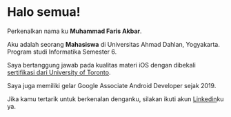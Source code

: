 # Halo semua! 

Perkenalkan nama ku **Muhammad Faris Akbar**.<br>

Aku adalah seorang **Mahasiswa** di Universitas Ahmad Dahlan, Yogyakarta. Program studi Informatika Semester 6.<br>

Saya bertanggung jawab pada kualitas materi iOS dengan dibekali [sertifikasi dari University of Toronto](https://www.coursera.org/account/accomplishments/specialization/CLKJD8XBXJ3M).<br>

Saya juga memiliki gelar Google Associate Android Developer sejak 2019.<br>

Jika kamu tertarik untuk berkenalan denganku, silakan ikuti akun [Linkedin](https://www.linkedin.com/in/gilang-adhan/)ku ya.
